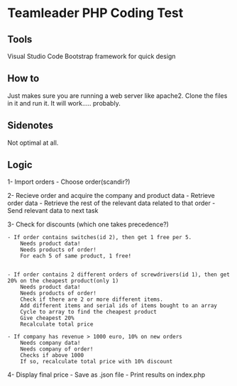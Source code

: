 # Teamleader PHP Coding Test

## Tools
Visual Studio Code
Bootstrap framework for quick design

## How to
Just makes sure you are running a web server like apache2. Clone the files in it and run it.
It will work..... probably.

## Sidenotes
Not optimal at all.

## Logic

1- Import orders
    - Choose order(scandir?)

2- Recieve order and acquire the company and product data
    - Retrieve order data
    - Retrieve the rest of the relevant data related to that order
    - Send relevant data to next task

3- Check for discounts  (which one takes precedence?)

    - If order contains switches(id 2), then get 1 free per 5.
        Needs product data!
        Needs products of order!
        For each 5 of same product, 1 free!
        

    - If order contains 2 different orders of screwdrivers(id 1), then get 20% on the cheapest product(only 1)
        Needs product data!
        Needs products of order!
        Check if there are 2 or more different items.
        Add different items and serial ids of items bought to an array
        Cycle to array to find the cheapest product
        Give cheapest 20%
        Recalculate total price

    - If company has revenue > 1000 euro, 10% on new orders
        Needs company data!
        Needs company of order!
        Checks if above 1000
        If so, recalculate total price with 10% discount
        

4- Display final price
    - Save as .json file
    - Print results on index.php


 
